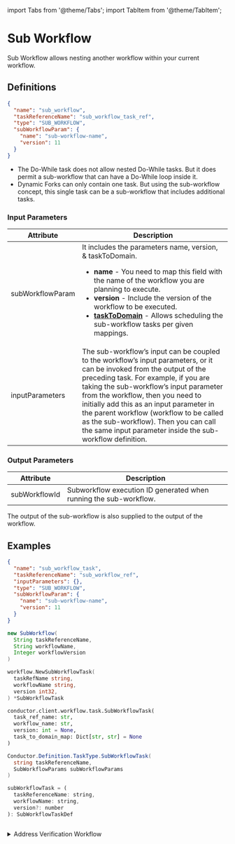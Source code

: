 import Tabs from '@theme/Tabs';
import TabItem from '@theme/TabItem';

# Sub Workflow

Sub Workflow allows nesting another workflow within your current workflow. 

## Definitions

```json
{
  "name": "sub_workflow",
  "taskReferenceName": "sub_workflow_task_ref",
  "type": "SUB_WORKFLOW",
  "subWorkflowParam": {
    "name": "sub-workflow-name",
    "version": 11
  }
}
```
* The Do-While task does not allow nested Do-While tasks. But it does permit a sub-workflow that can have a Do-While loop inside it.
* Dynamic Forks can only contain one task. But using the sub-workflow concept, this single task can be a sub-workflow that includes additional tasks.

### Input Parameters

| Attribute        | Description                                                                                                                                                                                                                                                                                                                                                                                                                               |
| ---------------- | ----------------------------------------------------------------------------------------------------------------------------------------------------------------------------------------------------------------------------------------------------------------------------------------------------------------------------------------------------------------------------------------------------------------------------------------- |
| subWorkflowParam | It includes the parameters name, version, & taskToDomain. <ul><li>**name** - You need to map this field with the name of the workflow you are planning to execute.</li><li>**version** - Include the version of the workflow to be executed.</li><li>**[taskToDomain](/content/guides/task-to-domain)** - Allows scheduling the sub-workflow tasks per given mappings.</li></ul>                                |
| inputParameters  | The sub-workflow’s input can be coupled to the workflow’s input parameters, or it can be invoked from the output of the preceding task. For example, if you are taking the sub-workflow’s input parameter from the workflow, then you need to initially add this as an input parameter in the parent workflow (workflow to be called as the sub-workflow). Then you can call the same input parameter inside the sub-workflow definition. |

### Output Parameters

| Attribute     | Description                                                       |
| ------------- | ----------------------------------------------------------------- |
| subWorkflowId | Subworkflow execution ID generated when running the sub-workflow. |

The output of the sub-workflow is also supplied to the output of the workflow.

## Examples​

<Tabs>
<TabItem value="UI" label="UI">
</TabItem>
<TabItem value="JSON" label="JSON">

```json
{
  "name": "sub_workflow_task",
  "taskReferenceName": "sub_workflow_ref",
  "inputParameters": {},
  "type": "SUB_WORKFLOW",
  "subWorkflowParam": {
    "name": "sub-workflow-name",
    "version": 11
  }
}
```

</TabItem>
<TabItem value="Java" label="Java">

```java
new SubWorkflow(
  String taskReferenceName, 
  String workflowName, 
  Integer workflowVersion
)
```

</TabItem>
<TabItem value="Golang" label="Golang">

```go
workflow.NewSubWorkflowTask(
  taskRefName string, 
  workflowName string, 
  version int32,
) *SubWorkflowTask
```

</TabItem>
<TabItem value="Python" label="Python">

```python
conductor.client.workflow.task.SubWorkflowTask(
  task_ref_name: str, 
  workflow_name: str, 
  version: int = None, 
  task_to_domain_map: Dict[str, str] = None
)
```

</TabItem>
<TabItem value="CSharp" label="CSharp">

```csharp
Conductor.Definition.TaskType.SubWorkflowTask(
  string taskReferenceName, 
  SubWorkflowParams subWorkflowParams
)
```

</TabItem>
<TabItem value="Javascript" label="Javascript">

```javascript
subWorkflowTask = (
  taskReferenceName: string,
  workflowName: string,
  version?: number 
): SubWorkflowTaskDef
```

</TabItem>
<TabItem value="Clojure" label="Clojure">

<!-- Todo: @gardusig -->
```clojure

```

</TabItem>
</Tabs>

<details><summary>Address Verification Workflow</summary>
<p>
Imagine that you have created an address verification workflow:

<p align="center"><img src="/content/img/postage-rate.png" alt="Postage Rate Example" width="70%" height="auto"></img></p>

If you wanted to add this functionality to another workflow, it would be possible to copy all 201 lines of JSON and insert them into your workflow. However, any updates made by your colleague will not be reflected in your workflow, i.e., you have a "frozen in time" version of the code.
Instead, you can call the existing workflow as a SUB_WORKFLOW task.

```json
{
  "name": "postage_rate_subworkflow",
  "taskReferenceName": "postage_rate_subworkflow_ref",
  "inputParameters": {},
  "type": "SUB_WORKFLOW",
  "decisionCases": {},
  "defaultCase": [],
  "forkTasks": [],
  "startDelay": 0,
  "subWorkflowParam": {
    "name": "shipping_rate",
    "version": 1
  },
}
```

<p align="center"><img src="/content/img/sub-workflow-replaced.jpg" alt="Sub Workflow Replaced" width="50%" height="auto"></img></p>

This makes your workflow more readable, with easier-to-edit JSON, and will update with the **postage_rate** workflow.
</p>
</details>